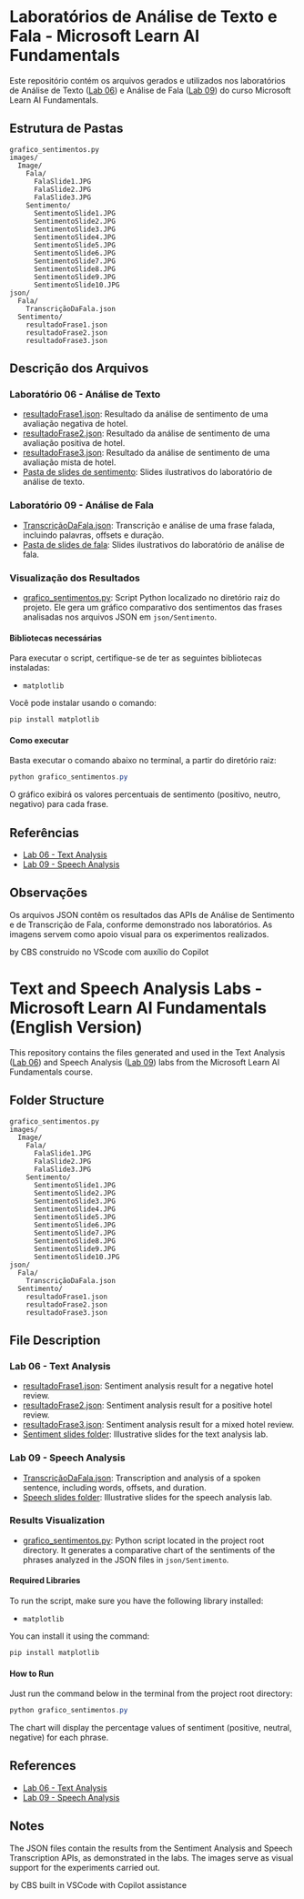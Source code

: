 # Laboratórios de Análise de Texto e Fala - Microsoft Learn AI Fundamentals

Este repositório contém os arquivos gerados e utilizados nos laboratórios de Análise de Texto ([Lab 06](https://microsoftlearning.github.io/mslearn-ai-fundamentals/Instructions/Labs/06-text-analysis.html)) e Análise de Fala ([Lab 09](https://microsoftlearning.github.io/mslearn-ai-fundamentals/Instructions/Labs/09-speech.html)) do curso Microsoft Learn AI Fundamentals.

## Estrutura de Pastas

```
grafico_sentimentos.py
images/
  Image/
    Fala/
      FalaSlide1.JPG
      FalaSlide2.JPG
      FalaSlide3.JPG
    Sentimento/
      SentimentoSlide1.JPG
      SentimentoSlide2.JPG
      SentimentoSlide3.JPG
      SentimentoSlide4.JPG
      SentimentoSlide5.JPG
      SentimentoSlide6.JPG
      SentimentoSlide7.JPG
      SentimentoSlide8.JPG
      SentimentoSlide9.JPG
      SentimentoSlide10.JPG
json/
  Fala/
    TranscriçãoDaFala.json
  Sentimento/
    resultadoFrase1.json
    resultadoFrase2.json
    resultadoFrase3.json
```

## Descrição dos Arquivos

### Laboratório 06 - Análise de Texto

- [resultadoFrase1.json](json/Sentimento/resultadoFrase1.json): Resultado da análise de sentimento de uma avaliação negativa de hotel.
- [resultadoFrase2.json](json/Sentimento/resultadoFrase2.json): Resultado da análise de sentimento de uma avaliação positiva de hotel.
- [resultadoFrase3.json](json/Sentimento/resultadoFrase3.json): Resultado da análise de sentimento de uma avaliação mista de hotel.
- [Pasta de slides de sentimento](images/Image/Sentimento/): Slides ilustrativos do laboratório de análise de texto.

### Laboratório 09 - Análise de Fala

- [TranscriçãoDaFala.json](json/Fala/TranscriçãoDaFala.json): Transcrição e análise de uma frase falada, incluindo palavras, offsets e duração.
- [Pasta de slides de fala](images/Image/Fala/): Slides ilustrativos do laboratório de análise de fala.


### Visualização dos Resultados

- [grafico_sentimentos.py](grafico_sentimentos.py): Script Python localizado no diretório raiz do projeto. Ele gera um gráfico comparativo dos sentimentos das frases analisadas nos arquivos JSON em `json/Sentimento`.

#### Bibliotecas necessárias

Para executar o script, certifique-se de ter as seguintes bibliotecas instaladas:

- `matplotlib`

Você pode instalar usando o comando:

```powershell
pip install matplotlib
```

#### Como executar

Basta executar o comando abaixo no terminal, a partir do diretório raiz:

```powershell
python grafico_sentimentos.py
```
O gráfico exibirá os valores percentuais de sentimento (positivo, neutro, negativo) para cada frase.

## Referências

- [Lab 06 - Text Analysis](https://microsoftlearning.github.io/mslearn-ai-fundamentals/Instructions/Labs/06-text-analysis.html)
- [Lab 09 - Speech Analysis](https://microsoftlearning.github.io/mslearn-ai-fundamentals/Instructions/Labs/09-speech.html)

## Observações

Os arquivos JSON contêm os resultados das APIs de Análise de Sentimento e de Transcrição de Fala, conforme demonstrado nos laboratórios. As imagens servem como apoio visual para os experimentos realizados.

by CBS construido no VScode com auxílio do Copilot

# Text and Speech Analysis Labs - Microsoft Learn AI Fundamentals (English Version)

This repository contains the files generated and used in the Text Analysis ([Lab 06](https://microsoftlearning.github.io/mslearn-ai-fundamentals/Instructions/Labs/06-text-analysis.html)) and Speech Analysis ([Lab 09](https://microsoftlearning.github.io/mslearn-ai-fundamentals/Instructions/Labs/09-speech.html)) labs from the Microsoft Learn AI Fundamentals course.

## Folder Structure

```
grafico_sentimentos.py
images/
  Image/
    Fala/
      FalaSlide1.JPG
      FalaSlide2.JPG
      FalaSlide3.JPG
    Sentimento/
      SentimentoSlide1.JPG
      SentimentoSlide2.JPG
      SentimentoSlide3.JPG
      SentimentoSlide4.JPG
      SentimentoSlide5.JPG
      SentimentoSlide6.JPG
      SentimentoSlide7.JPG
      SentimentoSlide8.JPG
      SentimentoSlide9.JPG
      SentimentoSlide10.JPG
json/
  Fala/
    TranscriçãoDaFala.json
  Sentimento/
    resultadoFrase1.json
    resultadoFrase2.json
    resultadoFrase3.json
```

## File Description

### Lab 06 - Text Analysis

- [resultadoFrase1.json](json/Sentimento/resultadoFrase1.json): Sentiment analysis result for a negative hotel review.
- [resultadoFrase2.json](json/Sentimento/resultadoFrase2.json): Sentiment analysis result for a positive hotel review.
- [resultadoFrase3.json](json/Sentimento/resultadoFrase3.json): Sentiment analysis result for a mixed hotel review.
- [Sentiment slides folder](images/Image/Sentimento/): Illustrative slides for the text analysis lab.

### Lab 09 - Speech Analysis

- [TranscriçãoDaFala.json](json/Fala/TranscriçãoDaFala.json): Transcription and analysis of a spoken sentence, including words, offsets, and duration.
- [Speech slides folder](images/Image/Fala/): Illustrative slides for the speech analysis lab.

### Results Visualization

- [grafico_sentimentos.py](grafico_sentimentos.py): Python script located in the project root directory. It generates a comparative chart of the sentiments of the phrases analyzed in the JSON files in `json/Sentimento`.

#### Required Libraries

To run the script, make sure you have the following library installed:

- `matplotlib`

You can install it using the command:

```powershell
pip install matplotlib
```

#### How to Run

Just run the command below in the terminal from the project root directory:

```powershell
python grafico_sentimentos.py
```
The chart will display the percentage values of sentiment (positive, neutral, negative) for each phrase.

## References

- [Lab 06 - Text Analysis](https://microsoftlearning.github.io/mslearn-ai-fundamentals/Instructions/Labs/06-text-analysis.html)
- [Lab 09 - Speech Analysis](https://microsoftlearning.github.io/mslearn-ai-fundamentals/Instructions/Labs/09-speech.html)

## Notes

The JSON files contain the results from the Sentiment Analysis and Speech Transcription APIs, as demonstrated in the labs. The images serve as visual support for the experiments carried out.

by CBS built in VSCode with Copilot assistance
